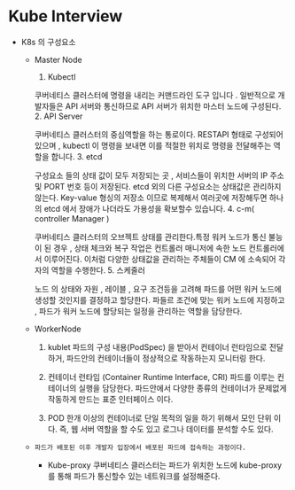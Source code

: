 # Kube Interview
- K8s 의 구성요소
    - Master Node
        1. Kubectl
        
        쿠버네티스 클러스터에 명령을 내리는 커맨드라인 도구 입니다 . 일반적으로 개발자들은 API 서버와 통신하므로 API 서버가 위치한 마스터 노드에 구성된다.
        2. API Server
        
        쿠버네티스 클러스터의 중심역할을 하는 통로이다. RESTAPI 형태로 구성되어있으며 , kubectl 이 명령을 보내면 이를 적절한 위치로 명령을 전달해주는 역할을 합니다.
        3. etcd
        
        구성요소 들의 상태 값이 모두 저장되는 곳 , 서비스들이 위치한 서버의 IP 주소 및 PORT 번호 등이 저장된다. etcd 외의 다른 구성요소는 상태값은 관리하지 않는다. Key-value 형싱의 저장소 이므로 복제해서 여러곳에 저장해두면 하나의 etcd 에서 장애가 나더라도 가용성을 확보할수 있습니다.
        4. c-m( controller Manager )
        
        쿠버네티스 클러스터의 오브젝트 상태를 관리한다.특정 워커 노드가 통신 불능이 된 경우 , 상태 체크와 복구 작업은 컨트롤러 매니저에 속한 노드 컨트롤러에서 이루어진다. 이처럼 다양한 상태값을 관리하는 주체들이 CM 에 소속되어 각자의 역할을 수행한다.
        5. 스케줄러
        
        노드 의 상태와 자원 , 레이블 , 요구 조건등을 고려해 파드를 어떤 워커 노드에 생성할 것인지를 결정하고 할당한다. 파들르 조건에 맞는 워커 노드에 지정하고 , 파드가 워커 노드에 할당되는 일정을 관리하는 역할을 담당한다.
    
    - WorkerNode
        1. kublet
        파드의 구성 내용(PodSpec) 을 받아서 컨테이너 런타임으로 전달하거, 파드안의 컨테이너들이 정상적으로 작동하는지 모니터링 한다.

        2. 컨테이너 런타임 (Container Runtime Interface, CRI)
        파드를 이루는 컨테이너의 실행을 담당한다. 파드안에서 다양한 종류의 컨테이너가 문제없게 작동하게 만드는 표준 인터페이스 이다. 

        3. POD
        한개 이상의 컨테이너로 단일 목적의 일을 하기 위해서 모인 단위 이다.
        즉, 웹 서버 역할을 할 수도 있고 로그나 데이터를 분석할 수도 있다.            

    - `파드가 배포된 이후 개발자 입장에서 배포된 파드에 접속하는 과정이다.`
        - Kube-proxy
        쿠버네티스 클러스터는 파드가 위치한 노드에 kube-proxy 를 통해 파드가 통신할수 있는 네트워크를 설정해준다.